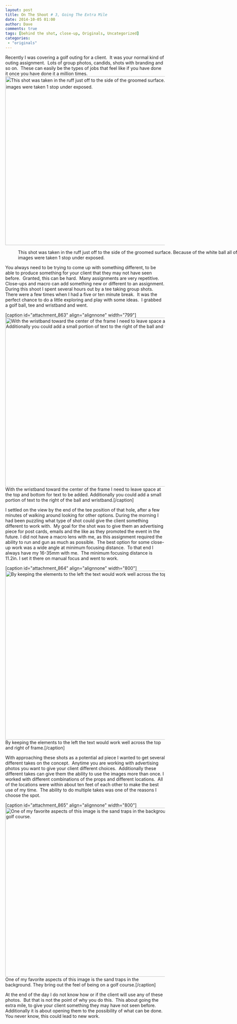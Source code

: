 ```yaml
---
layout: post
title: On The Shoot # 3, Going The Extra Mile
date: 2014-10-05 01:00
author: Dave
comments: true
tags: [behind the shot, close-up, Originals, Uncategorized]
categories:
 - "originals"
---
```

Recently I was covering a golf outing for a client.  It was your normal kind of outing assignment.  Lots of group photos, candids, shots with branding and so on.  These can easily be the types of jobs that feel like if you have done it once you have done it a million times. <a style="line-height: 1.5em;" href="http://thecloseupproject.com/wp-content/uploads/2014/10/DEV259_20140915_170.jpg"><img class="size-full wp-image-862" alt="This shot was taken in the ruff  just off to the side of the groomed surface.  Because of the white ball all of these images were taken 1 stop under exposed. " src="http://thecloseupproject.com/wp-content/uploads/2014/10/DEV259_20140915_170.jpg" width="799" height="533" /></a>

<dl class="wp-caption alignnone" id="attachment_862" style="width: 809px;"><dd class="wp-caption-dd">This shot was taken in the ruff just off to the side of the groomed surface. Because of the white ball all of these images were taken 1 stop under exposed.</dd></dl>You always need to be trying to come up with something different, to be able to produce something for your client that they may not have seen before.  Granted, this can be hard.  Many assignments are very repetitive.  Close-ups and macro can add something new or different to an assignment. During this shoot I spent several hours out by a tee taking group shots.  There were a few times when I had a five or ten minute break.  It was the perfect chance to do a little exploring and play with some ideas.  I grabbed a golf ball, tee and wristband and went.

[caption id="attachment_863" align="alignnone" width="799"]<a href="http://thecloseupproject.com/wp-content/uploads/2014/10/DEV259_20140915_184.jpg"><img class="size-full wp-image-863" alt="With the wristband toward the center of the frame I need to leave space at the top and bottom for text to be added.  Additionally you could add a small portion of text to the right of the ball and wristband." src="http://thecloseupproject.com/wp-content/uploads/2014/10/DEV259_20140915_184.jpg" width="799" height="533" /></a> With the wristband toward the center of the frame I need to leave space at the top and bottom for text to be added. Additionally you could add a small portion of text to the right of the ball and wristband.[/caption]

I settled on the view by the end of the tee position of that hole, after a few minutes of walking around looking for other options. During the morning I had been puzzling what type of shot could give the client something different to work with.  My goal for the shot was to give them an advertising piece for post cards, emails and the like as they promoted the event in the future. I did not have a macro lens with me, as this assignment required the ability to run and gun as much as possible.  The best option for some close-up work was a wide angle at minimum focusing distance.  To that end I always have my 16-35mm with me.  The minimum focusing distance is 11.2in. I set it there on manual focus and went to work.

[caption id="attachment_864" align="alignnone" width="800"]<a href="http://thecloseupproject.com/wp-content/uploads/2014/10/DEV259_20140915_192.jpg"><img class="size-full wp-image-864" alt="By keeping the elements to the left the text would work well across the top and right of frame." src="http://thecloseupproject.com/wp-content/uploads/2014/10/DEV259_20140915_192.jpg" width="800" height="533" /></a> By keeping the elements to the left the text would work well across the top and right of frame.[/caption]

With approaching these shots as a potential ad piece I wanted to get several different takes on the concept.  Anytime you are working with advertising photos you want to give your client different choices.  Additionally these different takes can give them the ability to use the images more than once. I worked with different combinations of the props and different locations.  All of the locations were within about ten feet of each other to make the best use of my time.  The ability to do multiple takes was one of the reasons I choose the spot.

[caption id="attachment_865" align="alignnone" width="800"]<a href="http://thecloseupproject.com/wp-content/uploads/2014/10/DEV259_20140915_199.jpg"><img class="size-full wp-image-865" alt="One of my favorite aspects of this image is the sand traps in the background.  They bring out the feel of being on a golf course." src="http://thecloseupproject.com/wp-content/uploads/2014/10/DEV259_20140915_199.jpg" width="800" height="533" /></a> One of my favorite aspects of this image is the sand traps in the background. They bring out the feel of being on a golf course.[/caption]

At the end of the day I do not know how or if the client will use any of these photos.  But that is not the point of why you do this.  This about going the extra mile, to give your client something they may have not seen before.  Additionally it is about opening them to the possibility of what can be done.  You never know, this could lead to new work.
